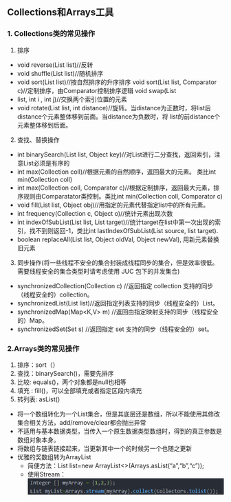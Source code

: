 ## Collections和Arrays工具

### 1. Collections类的常见操作

1. 排序

* void reverse(List list)//反转
* void shuffle(List list)//随机排序
* void sort(List list)//按自然排序的升序排序 void sort(List list, Comparator c)//定制排序，由Comparator控制排序逻辑 void swap(List
* list, int i , int j)//交换两个索引位置的元素
* void rotate(List list, int distance)//旋转。当distance为正数时，将list后distance个元素整体移到前面。当distance为负数时，将
  list的前distance个元素整体移到后面。

2. 查找、替换操作

* int binarySearch(List list, Object key)//对List进行二分查找，返回索引，注意List必须是有序的
* int max(Collection coll)//根据元素的自然顺序，返回最大的元素。 类比int min(Collection coll)
* int max(Collection coll, Comparator c)//根据定制排序，返回最大元素，排序规则由Comparatator类控制。类比int min(Collection coll, Comparator c)
* void fill(List list, Object obj)//用指定的元素代替指定list中的所有元素。
* int frequency(Collection c, Object o)//统计元素出现次数
* int indexOfSubList(List list, List target)//统计target在list中第一次出现的索引，找不到则返回-1，类比int lastIndexOfSubList(List source, list
  target).
* boolean replaceAll(List list, Object oldVal, Object newVal), 用新元素替换旧元素

3. 同步操作(将一些线程不安全的集合封装成线程同步的集合，但是效率很低。需要线程安全的集合类型时请考虑使用 JUC 包下的并发集合)

* synchronizedCollection(Collection<T>  c) //返回指定 collection 支持的同步（线程安全的）collection。
* synchronizedList(List<T> list)//返回指定列表支持的同步（线程安全的）List。
* synchronizedMap(Map<K,V> m) //返回由指定映射支持的同步（线程安全的）Map。
* synchronizedSet(Set<T> s) //返回指定 set 支持的同步（线程安全的）set。

### 2.Arrays类的常见操作

1. 排序：sort（）
2. 查找：binarySearch()，需要先排序
3. 比较: equals()，两个对象都是null也相等
4. 填充 : fill()，可以全部填充或者指定区段内填充
5. 转列表: asList()

* 将一个数组转化为一个List集合，但是其底层还是数组，所以不能使用其修改集合相关方法，add/remove/clear都会抛出异常
* 不适用与基本数据类型，当传入一个原生数据类型数组时，得到的真正参数是数组对象本身。
* 将数组与链表链接起来，当更新其中一个的时候另一个也随之更新
* 优雅的奖数组转为ArrayList
    * 简便方法：List list=new ArrayList<>(Arrays.asList(“a”,“b”,“c”));
    * 使用Stream：![img.png](img.png)<p>